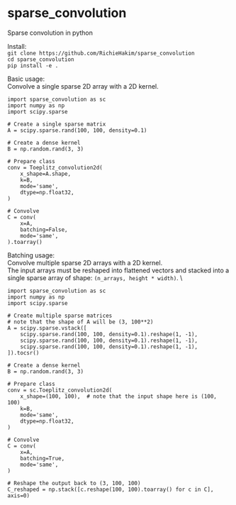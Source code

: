 # sparse_convolution
Sparse convolution in python

Install: \
`git clone https://github.com/RichieHakim/sparse_convolution` \
`cd sparse_convolution` \
`pip install -e .` 


Basic usage: \
Convolve a single sparse 2D array with a 2D kernel.
```
import sparse_convolution as sc
import numpy as np
import scipy.sparse

# Create a single sparse matrix
A = scipy.sparse.rand(100, 100, density=0.1)

# Create a dense kernel
B = np.random.rand(3, 3)

# Prepare class
conv = Toeplitz_convolution2d(
    x_shape=A.shape,
    k=B,
    mode='same',
    dtype=np.float32,
)

# Convolve
C = conv(
    x=A,
    batching=False,
    mode='same',
).toarray()
```

Batching usage: \
Convolve multiple sparse 2D arrays with a 2D kernel. \
The input arrays must be reshaped into flattened vectors and stacked into a single sparse array of shape: `(n_arrays, height * width)`. \
```
import sparse_convolution as sc
import numpy as np
import scipy.sparse

# Create multiple sparse matrices
# note that the shape of A will be (3, 100**2)
A = scipy.sparse.vstack([
    scipy.sparse.rand(100, 100, density=0.1).reshape(1, -1),
    scipy.sparse.rand(100, 100, density=0.1).reshape(1, -1),
    scipy.sparse.rand(100, 100, density=0.1).reshape(1, -1),
]).tocsr()

# Create a dense kernel
B = np.random.rand(3, 3)

# Prepare class
conv = sc.Toeplitz_convolution2d(
    x_shape=(100, 100),  # note that the input shape here is (100, 100)
    k=B,
    mode='same',
    dtype=np.float32,
)

# Convolve
C = conv(
    x=A,
    batching=True,
    mode='same',
)

# Reshape the output back to (3, 100, 100)
C_reshaped = np.stack([c.reshape(100, 100).toarray() for c in C], axis=0)
```